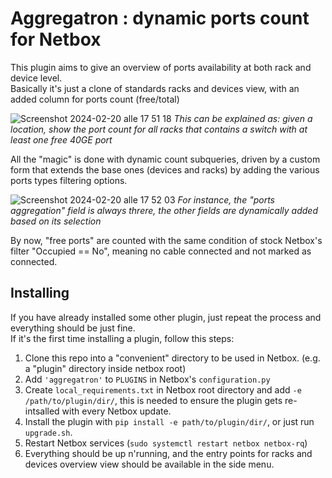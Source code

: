 # Aggregatron : dynamic ports count for Netbox

This plugin aims to give an overview of ports availability at both rack and device level.  
Basically it's just a clone of standards racks and devices view, with an added column for ports count (free/total)  

![Screenshot 2024-02-20 alle 17 51 18](https://github.com/coloHsq/aggregatron/assets/46020242/e1bb6972-b496-4316-98ee-ab2b84f710d0)
*This can be explained as: given a location, show the port count for all racks that contains a switch with at least one free 40GE port*

All the "magic" is done with dynamic count subqueries, driven by a custom form that extends the base ones (devices and racks) by adding the various ports types filtering options.

![Screenshot 2024-02-20 alle 17 52 03](https://github.com/coloHsq/aggregatron/assets/46020242/614b054b-95fd-4b2c-9aa7-eba21c4d635b)
*For instance, the "ports aggregation" field is always threre, the other fields are dynamically added based on its selection*

By now, "free ports" are counted with the same condition of stock Netbox's filter "Occupied == No", meaning no cable connected and not marked as connected.


## Installing
If you have already installed some other plugin, just repeat the process and everything should be just fine.  
If it's the first time installing a plugin, follow this steps:  
1. Clone this repo into a "convenient" directory to be used in Netbox. (e.g. a "plugin" directory inside netbox root)
2. Add `'aggregatron'` to `PLUGINS` in Netbox's `configuration.py`
3. Create `local_requirements.txt` in Netbox root directory and add `-e /path/to/plugin/dir/`, this is needed to ensure the plugin gets re-intsalled with every Netbox update.
4. Install the plugin with `pip install -e path/to/plugin/dir/`, or just run `upgrade.sh`.
5. Restart Netbox services (`sudo systemctl restart netbox netbox-rq`)
6. Everything should be up n'running, and the entry points for racks and devices overview view should be available in the side menu.

